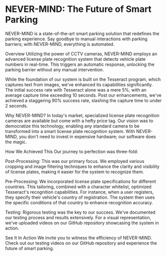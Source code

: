 # NEVER-MIND: The Future of Smart Parking

NEVER-MIND is a state-of-the-art smart parking solution that redefines the parking experience. Say goodbye to manual interactions with parking barriers; with NEVER-MIND, everything is automated.

Overview
Utilizing the power of CCTV cameras, NEVER-MIND employs an advanced license plate recognition system that detects vehicle plate numbers in real-time. This triggers an automatic response, unlocking the parking barrier without any manual intervention.

While the foundation of our system is built on the Tesseract program, which captures text from images, we've enhanced its capabilities significantly. The initial success rate with Tesseract alone was a mere 5%, with an average capture time exceeding 10 seconds. Post our enhancements, we've achieved a staggering 90% success rate, slashing the capture time to under 2 seconds.

Why NEVER-MIND?
In today's market, specialized license plate recognition cameras are available but come with a hefty price tag. Our vision was to democratize this technology, enabling any standard camera to be transformed into a smart license plate recognition system. With NEVER-MIND, you don't need to invest in expensive hardware; our software does the magic.

How We Achieved This
Our journey to perfection was three-fold:

Post-Processing: This was our primary focus. We employed various cropping and image filtering techniques to enhance the clarity and visibility of license plates, making it easier for the system to recognize them.

Pre-Processing: We incorporated license plate specifications for different countries. This tailoring, combined with a character whitelist, optimized Tesseract's recognition capabilities. For instance, when a user registers, they specify their vehicle's country of registration. The system then uses the specific conditions of that country to enhance recognition accuracy.

Testing: Rigorous testing was the key to our success. We've documented our testing process and results extensively. For a visual representation, we've uploaded videos on our GitHub repository showcasing the system in action.

See It In Action
We invite you to witness the efficiency of NEVER-MIND. Check out our testing videos on our GitHub repository and experience the future of smart parking.

